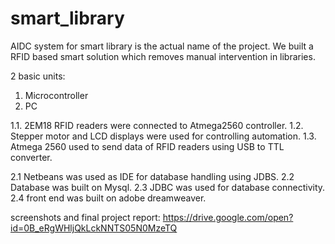 # smart_library

AIDC system for smart library is the actual name of the project.
We built a RFID based smart solution which removes manual intervention in libraries.

2 basic units:
1. Microcontroller
2. PC

1.1. 2EM18 RFID readers were connected to Atmega2560 controller.
1.2. Stepper motor and LCD displays were used for controlling automation.
1.3. Atmega 2560 used to send data of RFID readers using USB to TTL converter.

2.1 Netbeans was used as IDE for database handling using JDBS.
2.2 Database was built on Mysql.
2.3 JDBC was used for database connectivity.
2.4 front end was built on adobe dreamweaver.

screenshots and final project report: https://drive.google.com/open?id=0B_eRgWHljQkLckNNTS05N0MzeTQ
